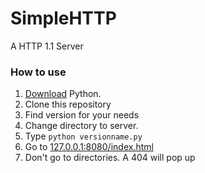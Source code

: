 # SimpleHTTP
A HTTP 1.1 Server

### How to use

1. [Download](https://python.org/download) Python.
2. Clone this repository
3. Find version for your needs
4. Change directory to server.
5. Type `python versionname.py`
6. Go to [127.0.0.1:8080/index.html](http://127.0.0.1:8080/index.html)
7. Don't go to directories. A 404 will pop up
